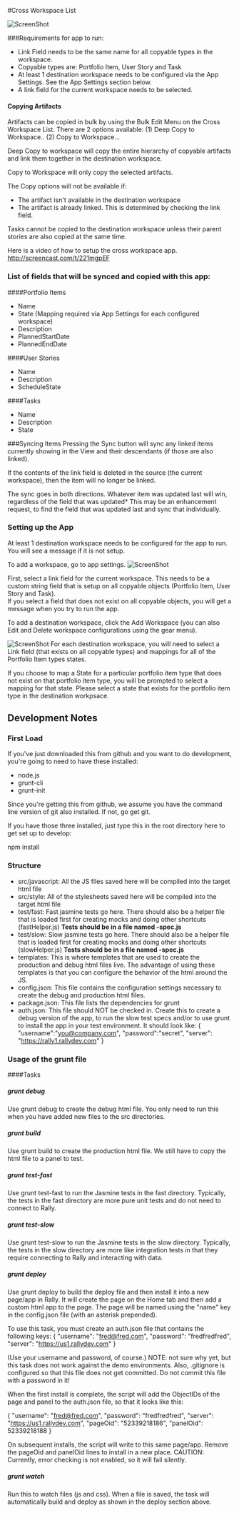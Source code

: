 #Cross Workspace List

![ScreenShot](/images/cross-workspace-list.png)

###Requirements for app to run:
* Link Field needs to be the same name for all copyable types in the workspace.
* Copyable types are:  Portfolio Item, User Story and Task
* At least 1 destination workspace needs to be configured via the App Settings.  See the App Settings section below.  
* A link field for the current workspace needs to be selected.  

#### Copying Artifacts
Artifacts can be copied in bulk by using the Bulk Edit Menu on the Cross Workspace List.  There are 2 options available:
(1) Deep Copy to Workspace..
(2) Copy to Workspace...

Deep Copy to workspace will copy the entire hierarchy of copyable artifacts and link them together in the destination workspace.  

Copy to Workspace will only copy the selected artifacts.  

The Copy options will not be available if:
*  The artifact isn't available in the destination workspace
*  The artifact is already linked.  This is determined by checking the link field.  

Tasks cannot be copied to the destination workspace unless their parent stories are also copied at the same time.  

Here is a video of how to setup the cross workspace app.  http://screencast.com/t/221mgpEF

### List of fields that will be synced and copied with this app: 

####Portfolio Items
* Name
* State (Mapping required via App Settings for each configured workspace)
* Description 
* PlannedStartDate
* PlannedEndDate
 
####User Stories
* Name
* Description
* ScheduleState
 
####Tasks
* Name
* Description
* State

###Syncing Items
Pressing the Sync button will sync any linked items currently showing in the View and their descendants (if those are also linked).  

If the contents of the link field is deleted in the source (the current workspace), then the item will no longer be linked. 
 
The sync goes in both directions.  Whatever item was updated last will win, regardless of the field that was updated*
This may be an enhancement request, to find the field that was updated last and sync that individually.  

### Setting up the App 
At least 1 destination workspace needs to be configured for the app to run.  You will see a message if it is not setup.  

To add a workspace, go to app settings.
![ScreenShot](/images/app-settings.png)

First, select a link field for the current workspace.  This needs to be a custom string field that is setup on all copyable objects (Portfolio Item, User Story and Task).  
If you select a field that does not exist on all copyable objects, you will get a message when you try to run the app.  

To add a destination workspace, click the Add Workspace (you can also Edit and Delete workspace configurations using the gear menu).  

![ScreenShot](/images/add-workspace-settings.png)
For each destination workspace, you will need to select a Link field (that exists on all copyable types) and mappings for all of the Portfolio Item types states.  

If you choose to map a State for a particular portfolio item type that does not exist on that portfolio item type, you will be prompted to select a mapping for that state.  Please select a state that exists for the portfolio item type in the destination workpsace.  

## Development Notes

### First Load

If you've just downloaded this from github and you want to do development, 
you're going to need to have these installed:

 * node.js
 * grunt-cli
 * grunt-init
 
Since you're getting this from github, we assume you have the command line
version of git also installed.  If not, go get git.

If you have those three installed, just type this in the root directory here
to get set up to develop:

  npm install

### Structure

  * src/javascript:  All the JS files saved here will be compiled into the 
  target html file
  * src/style: All of the stylesheets saved here will be compiled into the 
  target html file
  * test/fast: Fast jasmine tests go here.  There should also be a helper 
  file that is loaded first for creating mocks and doing other shortcuts
  (fastHelper.js) **Tests should be in a file named <something>-spec.js**
  * test/slow: Slow jasmine tests go here.  There should also be a helper
  file that is loaded first for creating mocks and doing other shortcuts 
  (slowHelper.js) **Tests should be in a file named <something>-spec.js**
  * templates: This is where templates that are used to create the production
  and debug html files live.  The advantage of using these templates is that
  you can configure the behavior of the html around the JS.
  * config.json: This file contains the configuration settings necessary to
  create the debug and production html files.  
  * package.json: This file lists the dependencies for grunt
  * auth.json: This file should NOT be checked in.  Create this to create a
  debug version of the app, to run the slow test specs and/or to use grunt to
  install the app in your test environment.  It should look like:
    {
        "username":"you@company.com",
        "password":"secret",
        "server": "https://rally1.rallydev.com"
    }
  
### Usage of the grunt file
####Tasks
    
##### grunt debug

Use grunt debug to create the debug html file.  You only need to run this when you have added new files to
the src directories.

##### grunt build

Use grunt build to create the production html file.  We still have to copy the html file to a panel to test.

##### grunt test-fast

Use grunt test-fast to run the Jasmine tests in the fast directory.  Typically, the tests in the fast 
directory are more pure unit tests and do not need to connect to Rally.

##### grunt test-slow

Use grunt test-slow to run the Jasmine tests in the slow directory.  Typically, the tests in the slow
directory are more like integration tests in that they require connecting to Rally and interacting with
data.

##### grunt deploy

Use grunt deploy to build the deploy file and then install it into a new page/app in Rally.  It will create the page on the Home tab and then add a custom html app to the page.  The page will be named using the "name" key in the config.json file (with an asterisk prepended).

To use this task, you must create an auth.json file that contains the following keys:
{
    "username": "fred@fred.com",
    "password": "fredfredfred",
    "server": "https://us1.rallydev.com"
}

(Use your username and password, of course.)  NOTE: not sure why yet, but this task does not work against the demo environments.  Also, .gitignore is configured so that this file does not get committed.  Do not commit this file with a password in it!

When the first install is complete, the script will add the ObjectIDs of the page and panel to the auth.json file, so that it looks like this:

{
    "username": "fred@fred.com",
    "password": "fredfredfred",
    "server": "https://us1.rallydev.com",
    "pageOid": "52339218186",
    "panelOid": 52339218188
}

On subsequent installs, the script will write to this same page/app. Remove the
pageOid and panelOid lines to install in a new place.  CAUTION:  Currently, error checking is not enabled, so it will fail silently.

##### grunt watch

Run this to watch files (js and css).  When a file is saved, the task will automatically build and deploy as shown in the deploy section above.

